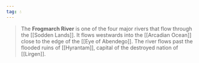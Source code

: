 ```yaml
---
tag: 💧
---
```

> The **Frogmarch River** is one of the four major rivers that flow through the [[Sodden Lands]]. It flows westwards into the [[Arcadian Ocean]] close to the edge of the [[Eye of Abendego]].
> The river flows past the flooded ruins of [[Hyrantam]], capital of the destroyed nation of [[Lirgen]].








